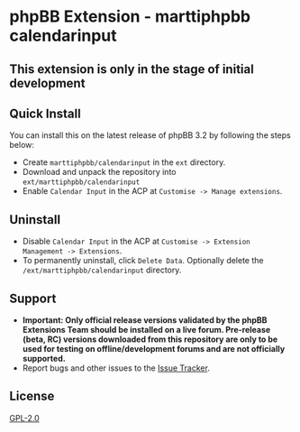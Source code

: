 # phpBB Extension - marttiphpbb calendarinput

## This extension is only in the stage of initial development

## Quick Install

You can install this on the latest release of phpBB 3.2 by following the steps below:

* Create `marttiphpbb/calendarinput` in the `ext` directory.
* Download and unpack the repository into `ext/marttiphpbb/calendarinput`
* Enable `Calendar Input` in the ACP at `Customise -> Manage extensions`.

## Uninstall

* Disable `Calendar Input` in the ACP at `Customise -> Extension Management -> Extensions`.
* To permanently uninstall, click `Delete Data`. Optionally delete the `/ext/marttiphpbb/calendarinput` directory.

## Support

* **Important: Only official release versions validated by the phpBB Extensions Team should be installed on a live forum. Pre-release (beta, RC) versions downloaded from this repository are only to be used for testing on offline/development forums and are not officially supported.**
* Report bugs and other issues to the [Issue Tracker](https://github.com/marttiphpbb/phpbb-ext-calendarinput/issues).

## License

[GPL-2.0](license.txt)
